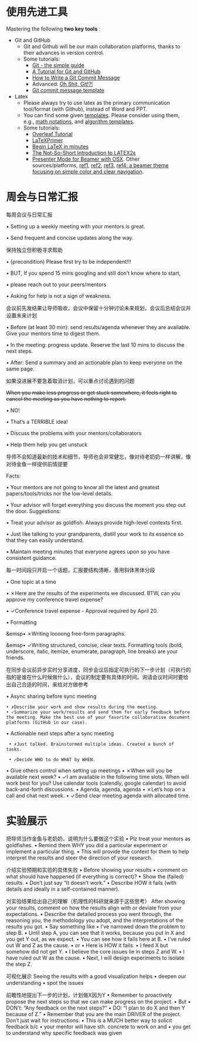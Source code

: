 # 使用先进工具
Mastering the following **two key tools** :
- Git and GitHub
    - Git and Github will be our main collaboration platforms, thanks to their advances in version control.
    - Some tutorials:
        - [Git - the simple guide](https://rogerdudler.github.io/git-guide/)
        - [A Tutorial for Git and GitHub](https://www.ifi.uzh.ch/dam/jcr:ff780599-d5e2-4d05-b923-1c333cbf2842/A%20Tutorial%20for%20GitHub.pdf)
        - [How to Write a Git Commit Message](https://cbea.ms/git-commit/)
        - Advanced: [Oh Shit, Git!?!](https://ohshitgit.com/zh)
        - [Git commit message template](https://github.com/joelparkerhenderson/git-commit-message)
- Latex
    - Please always try to use latex as the primary communication tool/format (with Github), instead of Word and PPT.
    - You can find some given [templates](https://github.com/LINs-lab/lab_internal_guides/tree/main/lab_templates). Please consider using them, e.g., [math notations](https://github.com/LINs-lab/lab_internal_guides/blob/main/lab_templates/latex_paper_submission/neurips2022/configuration/lins_macros.tex), and [algorithm templates](https://github.com/LINs-lab/lab_internal_guides/blob/main/lab_templates/latex_paper_submission/neurips2022/configuration/lins_algo.tex).
    - Some tutorials:
        - [Overleaf Tutorial](https://www.overleaf.com/learn/latex/Tutorials)
        - [LaTeXPrimer](https://www.maths.tcd.ie/~dwilkins/LaTeXPrimer/)
        - [Begin LaTeX in minutes](https://github.com/luong-komorebi/Begin-Latex-in-minutes)
        - [The Not-So-Short Introduction to LATEX2ε](http://www.ptep-online.com/ctan/lshort_chinese.pdf)
        - [Presenter Mode for Beamer with OSX](http://iihm.imag.fr/blanch/software/osx-presentation/). Other sources/platforms, [ref1](https://github.com/Cimbali/pympress), [ref2](https://github.com/stiglers-eponym/BeamerPresenter), [ref3](https://github.com/pdfpc/pdfpc), [ref4: a beamer theme focusing on simple color and clear navigation](https://github.com/zbowang/BeamerTheme).

# 周会与日常汇报
每周会议与日常汇报

• Setting up a weekly meeting with your mentors is great.

• Send frequent and concise updates along the way.

保持独立但积极寻求帮助

• (precondition) Please first try to be independent!!!

• BUT, If you spend 15 mins googling and still don’t know where to start,

• please reach out to your peers/mentors

• Asking for help is not a sign of weakness.

会议前先发结果让导师吸收，会议中保留十分钟讨论未来规划，会议后总结会议并设置未来计划

• Before (at least 30 min): send results/agenda whenever they are available. Give your mentors time to digest them.

• In the meeting: progress update. Reserve the last 10 mins to discuss the next steps.

• After: Send a summary and an actionable plan to keep everyone on the same page.


如果没进展不要急着取消计划，可以重点讨论遇到的问题

~~When you make less progress or get stuck somewhere, it feels right to cancel the meeting as you have nothing to report.~~ 

• NO! 

• That’s a TERRIBLE idea!

• Discuss the problems with your mentors/collaborators

• Help them help you get unstuck



导师不会知道最新的技术和细节，导师也会非常健忘，像对待老奶奶一样讲解，像对待金鱼一样提供前情提要

Facts:

• Your mentors are not going to know all the latest and greatest papers/tools/tricks nor the low-level details.

• Your advisor will forget everything you discuss the moment you step out the door. 
Suggestions: 

• Treat your advisor as goldfish. Always provide high-level contexts first. 

• Just like talking to your grandparents, distill your work to its essence so that they can easily understand.

• Maintain meeting minutes that everyone agrees upon so you have consistent guidance.



每一时间段只开启一个话题，汇报要结构清晰，善用斜体黑体分段

• One topic at a time 

• ✗Here are the results of the experiments we discussed. BTW, can you approve my conference travel expense?

• ✓Conference travel expense - Approval required by April 20.
	
• Formatting 

&emsp• ✗Writing loooong free-form paragraphs. 

&emsp• ✓Writing structured, concise, clear texts. Formatting tools (bold, underscore, italic, itemize, enumerate, paragraph, line breaks) are your friends.


在同步会议前异步实时分享进度，同步会议后指定可执行的下一步计划（可执行的指的是谁在什么时候做什么），会议的制定要有具体的时间。询请会议时间时要给出自己合适的时间，来给对方做参考

• Async sharing before sync meeting 


	• ✗Describe your work and show results during the meeting.
	• ✓Summarize your work/results and send them for early feedback before the meeting. Make the best use of your favorite collaborative document platforms (GitHub in our case). 
	 
 • Actionable next steps after a sync meeting
  
	 • ✗Just talked. Brainstormed multiple ideas. Created a bunch of tasks.
	  
	 • ✓Decide WHO to do WHAT by WHEN. 
	 
 • Give others control when setting up meetings 
	 • ✗When will you be available next week? 
	 • ✓I am available in the following time slots. When will work best for you? Use calendar tools (calendly, google calendar) to avoid back-and-forth discussions. 
 • Agenda, agenda, agenda 
	 • ✗Let’s hop on a call and chat next week. 
	 • ✓Send clear meeting agenda with allocated time.


# 实验展示

把导师当作金鱼与老奶奶，说明为什么要做这个实验
• Plz treat your mentors as goldfishes.
• Remind them WHY you did a particular experiment or implement a particular thing.
• This will provide the context for them to help interpret the results and steer the direction of your research.

介绍实验预期和实验的具体失败
• Before showing your results
• comment on what should have happened (if everything is correct)?
• Show the (failed) results. 
• Don’t just say “It doesn’t work.”
• Describe HOW it fails (with details and ideally in a self-contained manner).

对实验结果给出自己的理解（机理性的科研就来源于这些思考）
After showing your results, comment on how the results align with or deviate from your expectations.
• Describe the detailed process you went through, the reasoning you, the methodology you adopt, and the interpretations of the results you got. 
• Say something like 
	• I’ve narrowed down the problem to step B.
	• Until step A, you can see that it works, because you put in X and you get Y out, as we expect.
	• You can see how it fails here at B.
	• I’ve ruled out W and Z as the cause.
• or
	• Here is HOW it fails.
	• I feed X but somehow did not get Y.
	• I believe the core issues lie in steps Z and W.
	• I have ruled out W as the cause.
	• Next, I will design experiments to isolate the step Z.

可视化展示
Seeing the results with a good visualization helps
	• deepen our understanding 
	• spot the issues


前瞻性地提出下一步的计划，计划做X因为Y
• Remember to proactively propose the next steps so that we can make progress on the project. 
• But 
	• DON’t: “Any feedback on the next steps?” 
	• DO: “I plan to do X and then Y because of Z.” 
• Remember that you are the main DRIVER of the project. Don’t just wait for instructions.
• This is a MUCH better way to solicit feedback b/c 
	• your mentor will have sth. concrete to work on and
	• you get to understand why specific feedback was given